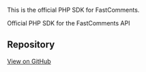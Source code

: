 This is the official PHP SDK for FastComments.

Official PHP SDK for the FastComments API

## Repository

[View on GitHub](https://github.com/FastComments/fastcomments-php)
